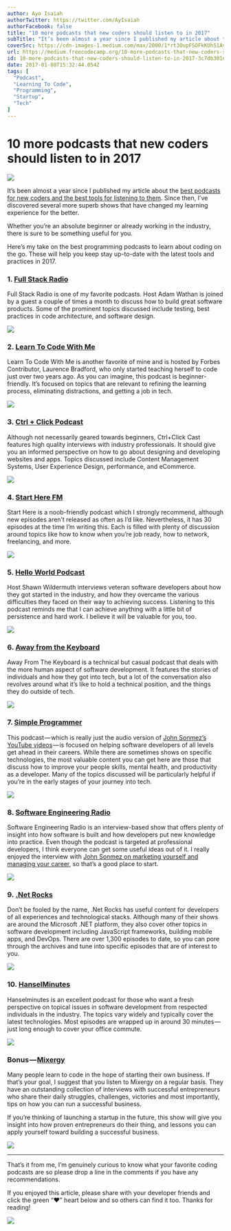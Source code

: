 ```yaml
---
author: Ayo Isaiah
authorTwitter: https://twitter.com/AyIsaiah
authorFacebook: false
title: "10 more podcasts that new coders should listen to in 2017"
subTitle: "It’s been almost a year since I published my article about the best podcasts for new coders and the best tools for listening to them. Sin..."
coverSrc: https://cdn-images-1.medium.com/max/2000/1*rt3OupFSOFkKUhS1AvLseQ.jpeg
url: https://medium.freecodecamp.org/10-more-podcasts-that-new-coders-should-listen-to-in-2017-3c7db301dfb
id: 10-more-podcasts-that-new-coders-should-listen-to-in-2017-3c7db301dfb
date: 2017-01-08T15:32:44.054Z
tags: [
  "Podcast",
  "Learning To Code",
  "Programming",
  "Startup",
  "Tech"
]
---
```

# 10 more podcasts that new coders should listen to in 2017







![](https://cdn-images-1.medium.com/max/2000/1*rt3OupFSOFkKUhS1AvLseQ.jpeg)







It’s been almost a year since I published my article about the [best podcasts for new coders and the best tools for listening to them](https://medium.freecodecamp.com/the-best-podcasts-for-new-coders-and-the-best-tools-for-listening-to-them-df393b1c8dc#.rs0f5ahhc). Since then, I’ve discovered several more superb shows that have changed my learning experience for the better.

Whether you’re an absolute beginner or already working in the industry, there is sure to be something useful for you.

Here’s my take on the best programming podcasts to learn about coding on the go. These will help you keep stay up-to-date with the latest tools and practices in 2017.

### 1\. [Full Stack Radio](http://www.fullstackradio.com/)

Full Stack Radio is one of my favorite podcasts. Host Adam Wathan is joined by a guest a couple of times a month to discuss how to build great software products. Some of the prominent topics discussed include testing, best practices in code architecture, and software design.







![](https://cdn-images-1.medium.com/max/2000/1*cKiCpZoNBoOkCOm4k8HY9g.png)







### 2\. [Learn To Code With Me](http://learntocodewith.me/podcast/)

Learn To Code With Me is another favorite of mine and is hosted by Forbes Contributor, Laurence Bradford, who only started teaching herself to code just over two years ago. As you can imagine, this podcast is beginner-friendly. It’s focused on topics that are relevant to refining the learning process, eliminating distractions, and getting a job in tech.







![](https://cdn-images-1.medium.com/max/2000/1*ZpPKmS7WE3ohn82v1hejxg.png)







### 3\. [Ctrl + Click Podcast](http://ctrlclickcast.com/)

Although not necessarily geared towards beginners, Ctrl+Click Cast features high quality interviews with industry professionals. It should give you an informed perspective on how to go about designing and developing websites and apps. Topics discussed include Content Management Systems, User Experience Design, performance, and eCommerce.







![](https://cdn-images-1.medium.com/max/2000/1*gZAFOOXuRv2qyFfqHTRlHw.png)







### 4\. [Start Here FM](http://starthere.fm/)

Start Here is a noob-friendly podcast which I strongly recommend, although new episodes aren’t released as often as I’d like. Nevertheless, it has 30 episodes at the time I’m writing this. Each is filled with plenty of discussion around topics like how to know when you’re job ready, how to network, freelancing, and more.







![](https://cdn-images-1.medium.com/max/2000/1*nA3CNP1B7WeOcHPr5IqOIA.png)







### 5\. [Hello World Podcast](https://wildermuth.com/hwpod)

Host Shawn Wildermuth interviews veteran software developers about how they got started in the industry, and how they overcame the various difficulties they faced on their way to achieving success. Listening to this podcast reminds me that I can achieve anything with a little bit of persistence and hard work. I believe it will be valuable for you, too.







![](https://cdn-images-1.medium.com/max/2000/1*JMHoMb_rQmQvMApeqFycmA.png)







### 6\. [Away from the Keyboard](http://awayfromthekeyboard.com/)

Away From The Keyboard is a technical but casual podcast that deals with the more human aspect of software development. It features the stories of individuals and how they got into tech, but a lot of the conversation also revolves around what it’s like to hold a technical position, and the things they do outside of tech.







![](https://cdn-images-1.medium.com/max/2000/1*w9mC_PzuYCzQAGO7I6zOwQ.jpeg)







### 7\. [Simple Programmer](https://simpleprogrammer.com/podcasts/)

This podcast — which is really just the audio version of [John Sonmez’s YouTube videos](https://www.youtube.com/user/jsonmez) — is focused on helping software developers of all levels get ahead in their careers. While there are sometimes shows on specific technologies, the most valuable content you can get here are those that discuss how to improve your people skills, mental health, and productivity as a developer. Many of the topics discussed will be particularly helpful if you’re in the early stages of your journey into tech.







![](https://cdn-images-1.medium.com/max/2000/1*cFUzRRZkiETt9hwF9P4l0w.png)







### 8\. [Software Engineering Radio](http://www.se-radio.net/)

Software Engineering Radio is an interview-based show that offers plenty of insight into how software is built and how developers put new knowledge into practice. Even though the podcast is targeted at professional developers, I think everyone can get some useful ideas out of it. I really enjoyed the interview with [John Sonmez on marketing yourself and managing your career](http://www.se-radio.net/2015/12/se-radio-episode-245-john-sonmez-on-marketing-yourself-and-managing-your-career/), so that’s a good place to start.







![](https://cdn-images-1.medium.com/max/2000/1*8crZu0iv4lwJ5w_P4gfIvg.png)







### 9. [.Net Rocks](http://www.dotnetrocks.com/)

Don’t be fooled by the name, .Net Rocks has useful content for developers of all experiences and technological stacks. Although many of their shows are around the Microsoft .NET platform, they also cover other topics in software development including JavaScript frameworks, building mobile apps, and DevOps. There are over 1,300 episodes to date, so you can pore through the archives and tune into specific episodes that are of interest to you.







![](https://cdn-images-1.medium.com/max/2000/1*e10-tgnQ2FAcUWNlfFKG9w.png)







### 10\. [HanselMinutes](http://hanselminutes.com/)

Hanselminutes is an excellent podcast for those who want a fresh perspective on topical issues in software development from respected individuals in the industry. The topics vary widely and typically cover the latest technologies. Most episodes are wrapped up in around 30 minutes — just long enough to cover your office commute.







![](https://cdn-images-1.medium.com/max/2000/1*3g79oc0WnarsDIsGO4hELQ.png)







### Bonus — [Mixergy](https://mixergy.com/)

Many people learn to code in the hope of starting their own business. If that’s your goal, I suggest that you listen to Mixergy on a regular basis. They have an outstanding collection of interviews with successful entrepreneurs who share their daily struggles, challenges, victories and most importantly, tips on how you can run a successful business.

If you’re thinking of launching a startup in the future, this show will give you insight into how proven entrepreneurs do their thing, and lessons you can apply yourself toward building a successful business.







![](https://cdn-images-1.medium.com/max/2000/1*mgfrNXIOZX9QD4seMn7Hxg.png)













* * *







That’s it from me, I’m genuinely curious to know what your favorite coding podcasts are so please drop a line in the comments if you have any recommendations.

If you enjoyed this article, please share with your developer friends and click the green “❤” heart below and so others can find it too. Thanks for reading!



![](https://cdn-images-1.medium.com/max/1600/1*prif7-04oPf8Dqo1gvSDsQ.gif)










